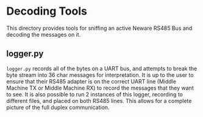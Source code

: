 # Decoding Tools
This directory provides tools for sniffing an active Neware RS485 Bus and decoding the messages on it. 

## logger.py
```logger.py``` records all of the bytes on a UART bus, and attempts to break the byte stream into 36 char messages for interpretation. It is up to the user to ensure that their RS485 adapter is on the correct UART line (Middle Machine TX or Middle Machine RX) to record the messages that they want to see. It is also possible to run 2 instances of this logger, recording to different files, and placed on both RS485 lines. This allows for a complete picture of the full duplex communication.